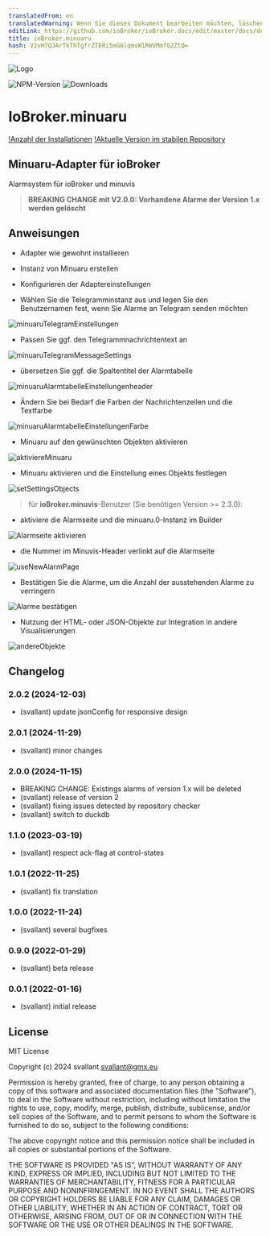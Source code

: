 ```yaml
---
translatedFrom: en
translatedWarning: Wenn Sie dieses Dokument bearbeiten möchten, löschen Sie bitte das Feld "translationsFrom". Andernfalls wird dieses Dokument automatisch erneut übersetzt
editLink: https://github.com/ioBroker/ioBroker.docs/edit/master/docs/de/adapterref/iobroker.minuaru/README.md
title: ioBroker.minuaru
hash: V2vH7QJArTkThTgfrZTERi5mG6lqmvW1RWVMmfG2ZtQ=
---
```

![Logo](../../../en/adapterref/iobroker.minuaru/admin/minuaru.png)

![NPM-Version](https://img.shields.io/npm/v/iobroker.minuaru.svg)
![Downloads](https://img.shields.io/npm/dm/iobroker.minuaru.svg)

# IoBroker.minuaru
[!Anzahl der Installationen](https://iobroker.live/badges/minuaru-installe.svg) [!Aktuelle Version im stabilen Repository](https://iobroker.live/badges/minuaru-stable.svg)

## Minuaru-Adapter für ioBroker
Alarmsystem für ioBroker und minuvis

> **BREAKING CHANGE mit V2.0.0: Vorhandene Alarme der Version 1.x werden gelöscht**

## Anweisungen
- Adapter wie gewohnt installieren
- Instanz von Minuaru erstellen
- Konfigurieren der Adaptereinstellungen

- Wählen Sie die Telegramminstanz aus und legen Sie den Benutzernamen fest, wenn Sie Alarme an Telegram senden möchten

![minuaruTelegramEinstellungen](https://user-images.githubusercontent.com/20790635/151257135-3b8e335f-9510-4531-9452-a982426011ab.png)

- Passen Sie ggf. den Telegrammnachrichtentext an

![minuaruTelegramMessageSettings](https://user-images.githubusercontent.com/20790635/151257507-b882a3ec-88b3-4c91-bc24-c774db30908f.png)

- übersetzen Sie ggf. die Spaltentitel der Alarmtabelle

![minuaruAlarmtabelleEinstellungenheader](https://user-images.githubusercontent.com/20790635/151255365-4613045d-c868-4e5e-b428-9077b7ae6f99.png)

- Ändern Sie bei Bedarf die Farben der Nachrichtenzeilen und die Textfarbe

![minuaruAlarmtabelleEinstellungenFarbe](https://user-images.githubusercontent.com/20790635/151256690-ee9bead9-9277-4438-998b-c04d8c566124.png)

- Minuaru auf den gewünschten Objekten aktivieren

![aktiviereMinuaru](https://user-images.githubusercontent.com/20790635/151258456-58e99565-8af5-4200-a1f0-c6c75f4351d2.png)

- Minuaru aktivieren und die Einstellung eines Objekts festlegen

![setSettingsObjects](https://user-images.githubusercontent.com/20790635/151258700-4d3ca8ca-5df0-4c3d-9638-968b97d788eb.png)

> für **ioBroker.minuvis**-Benutzer (Sie benötigen Version >= 2.3.0):

- aktiviere die Alarmseite und die minuaru.0-Instanz im Builder

![Alarmseite aktivieren](https://user-images.githubusercontent.com/20790635/151258040-6bb074e3-bd35-45b5-9888-5e826a7d3edc.png)

- die Nummer im Minuvis-Header verlinkt auf die Alarmseite

![useNewAlarmPage](https://user-images.githubusercontent.com/20790635/151259455-c8d5a676-027a-4651-813b-211ca2083fd9.png)

- Bestätigen Sie die Alarme, um die Anzahl der ausstehenden Alarme zu verringern

![Alarme bestätigen](https://user-images.githubusercontent.com/20790635/151259642-4daec6cf-35fa-4e68-9d92-0000c2d41c25.png)

- Nutzung der HTML- oder JSON-Objekte zur Integration in andere Visualisierungen

![andereObjekte](https://user-images.githubusercontent.com/20790635/151259992-61758c9c-e102-4f38-ae0e-931721d04a17.png)

## Changelog
### 2.0.2 (2024-12-03)
* (svallant) update jsonConfig for responsive design

### 2.0.1 (2024-11-29)
* (svallant) minor changes

### 2.0.0 (2024-11-15)
* BREAKING CHANGE: Existings alarms of version 1.x will be deleted
* (svallant) release of version 2
* (svallant) fixing issues detected by repository checker
* (svallant) switch to duckdb

### 1.1.0 (2023-03-19)
* (svallant) respect ack-flag at control-states

### 1.0.1 (2022-11-25)
* (svallant) fix translation

### 1.0.0 (2022-11-24)
* (svallant) several bugfixes

### 0.9.0 (2022-01-29)
* (svallant) beta release

### 0.0.1 (2022-01-16)
* (svallant) initial release

## License
MIT License

Copyright (c) 2024 svallant <svallant@gmx.eu>

Permission is hereby granted, free of charge, to any person obtaining a copy
of this software and associated documentation files (the "Software"), to deal
in the Software without restriction, including without limitation the rights
to use, copy, modify, merge, publish, distribute, sublicense, and/or sell
copies of the Software, and to permit persons to whom the Software is
furnished to do so, subject to the following conditions:

The above copyright notice and this permission notice shall be included in all
copies or substantial portions of the Software.

THE SOFTWARE IS PROVIDED "AS IS", WITHOUT WARRANTY OF ANY KIND, EXPRESS OR
IMPLIED, INCLUDING BUT NOT LIMITED TO THE WARRANTIES OF MERCHANTABILITY,
FITNESS FOR A PARTICULAR PURPOSE AND NONINFRINGEMENT. IN NO EVENT SHALL THE
AUTHORS OR COPYRIGHT HOLDERS BE LIABLE FOR ANY CLAIM, DAMAGES OR OTHER
LIABILITY, WHETHER IN AN ACTION OF CONTRACT, TORT OR OTHERWISE, ARISING FROM,
OUT OF OR IN CONNECTION WITH THE SOFTWARE OR THE USE OR OTHER DEALINGS IN THE
SOFTWARE.